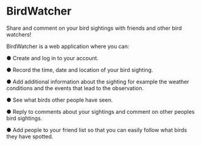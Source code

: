 # BirdWatcher
Share and comment on your bird sightings with friends and other bird watchers!

BirdWatcher is a web application where you can:

● Create and log in to your account.

● Record the time, date and location of your bird sighting.

● Add additional information about the sighting for example the weather conditions and the events that lead to the observation.

● See what birds other people have seen.

● Reply to comments about your sightings and comment on other peoples bird sightings.

● Add people to your friend list so that you can easily follow what birds they have spotted.
